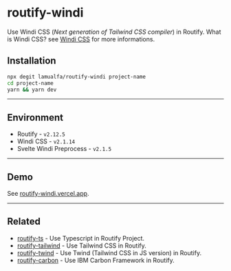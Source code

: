 # routify-windi

Use Windi CSS (_Next generation of Tailwind CSS compiler_) in Routify. What is Windi CSS? see [Windi CSS](https://github.com/windicss/windicss) for more informations.

## Installation

```bash
npx degit lamualfa/routify-windi project-name
cd project-name
yarn && yarn dev
```

<hr>

## Environment

- Routify - `v2.12.5`
- Windi CSS - `v2.1.14`
- Svelte Windi Preprocess - `v2.1.5`

<hr>

## Demo

See [routify-windi.vercel.app](https://routify-windi.vercel.app/).

<hr>

## Related

- [routify-ts](https://github.com/lamualfa/routify-ts) - Use Typescript in Routify Project.
- [routify-tailwind](https://github.com/lamualfa/routify-tailwind) - Use Tailwind CSS in Routify.
- [routify-twind](https://github.com/lamualfa/routify-twind) - Use Twind (Tailwind CSS in JS version) in Routify.
- [routify-carbon](https://github.com/lamualfa/routify-carbon) - Use IBM Carbon Framework in Routify.
